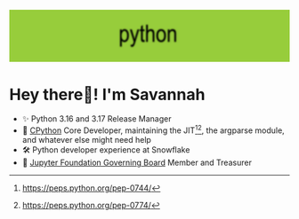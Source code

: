 ![](https://raw.githubusercontent.com/savannahostrowski/savannahostrowski/refs/heads/main/python_brat.png)

# **Hey there👋! I'm Savannah**

- ✨ Python 3.16 and 3.17 Release Manager
- 🐍 [CPython](https://github.com/python/cpython) Core Developer, maintaining the JIT[^1][^2], the argparse module, and whatever else might need help
- 🛠 Python developer experience at Snowflake
- 🧪 [Jupyter Foundation Governing Board](https://jupyter.org/governance/people.html#jupyter-foundation-governing-board) Member and Treasurer

[^1]: https://peps.python.org/pep-0744/
[^2]: https://peps.python.org/pep-0774/
